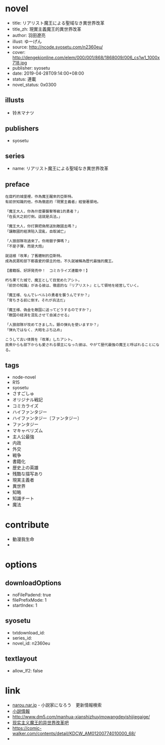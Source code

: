 # novel

- title: リアリスト魔王による聖域なき異世界改革
- title_zh: 現實主義魔王的異世界改革
- author: 羽田遼亮
- illust: ゆーげん
- source: http://ncode.syosetu.com/n2360eu/
- cover: http://dengekionline.com/elem/000/001/868/1868009/006_cs1w1_1000x718.jpg
- publisher: syosetu
- date: 2019-04-28T09:14:00+08:00
- status: 連載
- novel_status: 0x0300

## illusts

- 铃木マナツ

## publishers

- syosetu

## series

- name: リアリスト魔王による聖域なき異世界改革

## preface


```
在腐朽的城堡裡，作為魔王醒來的亞斯特。
有前世知識的他，作為徹底的『現實主義者』經營著領地。

「魔王大人，你為什麼要襲擊等級1的勇者？」
「在長大之前打倒。這就是兵法。」

「魔王大人，你打算把偽幣送到敵國去嗎？」
「讓敵國的經濟陷入混亂，自取滅亡」

「人狼部隊攻過來了。你用銀子彈嗎？」
「不是子彈，而是大炮」

就這樣『改革』了舊體制的亞斯特。
成為民眾和部下都喜愛的領主的他，不久就被稱為歷代最強的魔王。

【書籍版、好評発売中！　コミカライズ連載中！】

朽ち果てた城で、魔王として目覚めたアシト。
『前世の知識』がある彼は、徹底的な『リアリスト』として領地を経営していく。

「魔王様、なんでレベル1の勇者を襲うんですか？」
「育ちきる前に倒す。それが兵法だ」 

「魔王様、偽金を敵国に送ってどうするのですか？」
「敵国の経済を混乱させて自滅させる」

「人狼部隊が攻めてきました。銀の弾丸を使いますか？」
「弾丸ではなく、大砲をぶち込め」

こうして古い体質を『改革』したアシト。
民衆からも部下からも愛される領主になった彼は、やがて歴代最強の魔王と呼ばれることになる。
```

## tags

- node-novel
- R15
- syosetu
- さすごしゅ
- オリジナル戦記
- コミカライズ
- ハイファンタジー
- ハイファンタジー〔ファンタジー〕
- ファンタジー
- マキャベリズム
- 主人公最強
- 内政
- 外交
- 戦争
- 書籍化
- 歴史上の英雄
- 残酷な描写あり
- 現実主義者
- 異世界
- 知略
- 知識チート
- 魔法

# contribute

- 動漫我生命
- 

# options

## downloadOptions

- noFilePadend: true
- filePrefixMode: 1
- startIndex: 1

## syosetu

- txtdownload_id:
- series_id:
- novel_id: n2360eu

## textlayout

- allow_lf2: false

# link

- [narou.nar.jp](https://narou.nar.jp/search.php?text=n2360eu&novel=all&genre=all&new_genre=all&length=0&down=0&up=100) - 小説家になろう　更新情報検索
- [小説情報](https://ncode.syosetu.com/novelview/infotop/ncode/n2360eu/)
- http://www.dm5.com/manhua-xianshizhuyimowangdeyishijiegaige/
- [现实主义魔王的异世界改革吧](https://tieba.baidu.com/f?kw=%E7%8E%B0%E5%AE%9E%E4%B8%BB%E4%B9%89%E9%AD%94%E7%8E%8B%E7%9A%84%E5%BC%82%E4%B8%96%E7%95%8C%E6%94%B9%E9%9D%A9&ie=utf-8 "现实主义魔王的异世界改革")
- https://comic-walker.com/contents/detail/KDCW_AM01200774010000_68/
- 
